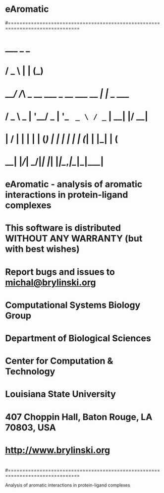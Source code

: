 # eAromatic

#===============================================================================
#          ___                            _   _      
#         / _ \                          | | (_)     
#     ___/ /_\ \_ __ ___  _ __ ___   __ _| |_ _  ___ 
#    / _ \  _  | '__/ _ \| '_ ` _ \ / _` | __| |/ __|
#   |  __/ | | | | | (_) | | | | | | (_| | |_| | (__ 
#    \___\_| |_/_|  \___/|_| |_| |_|\__,_|\__|_|\___|
#                                                  
#   eAromatic - analysis of aromatic interactions in protein-ligand complexes
#
#   This software is distributed WITHOUT ANY WARRANTY (but with best wishes)
#
#   Report bugs and issues to michal@brylinski.org
#
#   Computational Systems Biology Group
#   Department of Biological Sciences
#   Center for Computation & Technology
#   Louisiana State University
#   407 Choppin Hall, Baton Rouge, LA 70803, USA
#
#   http://www.brylinski.org
#
#===============================================================================

Analysis of aromatic interactions in protein-ligand complexes









